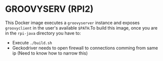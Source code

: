 # GROOVYSERV (RPI2)

This Docker image executes a `groovyserver` instance and exposes
`groovyclient` in the user's available `$PATH`.To build this image,
once you are in the `rpi-java` directory you have to:

- Execute `./build.sh`
- Geckodriver needs to open firewall to connections comming from same
  ip (Need to know how to narrow this)
